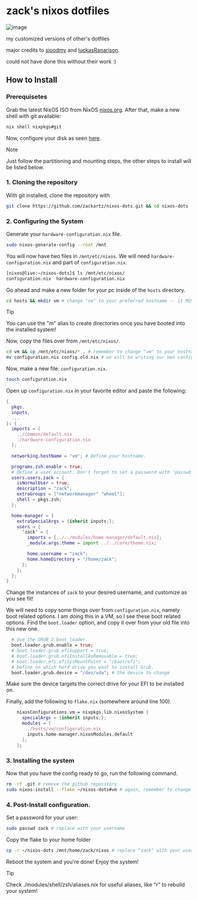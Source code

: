 # zack's nixos dotfiles

![image](https://github.com/zackartz/nixos-dots/assets/34588810/0f4c85c2-f9e8-4de3-89c1-0a95c0ab681f)

my customized versions of other's dotfiles

major credits to [sioodmy](https://github.com/sioodmy/dotfiles) and [luckasRanarison](https://github.com/luckasRanarison/nvimrc).

could not have done this without their work :)

## How to Install

### Prerequisetes

Grab the latest NixOS ISO from NixOS [nixos.org](https://nixos.org). After that, make a new shell with git available:

```bash
nix shell nixpkgs#git
```

Now, configure your disk as seen [here](https://nixos.wiki/wiki/NixOS_Installation_Guide#Partitioning).

> [!NOTE]
> Just follow the partitioning and mounting steps, the other steps to install will be listed below.

### 1. Cloning the repository

With git installed, clone the repository with

```bash
git clone https://github.com/zackartz/nixos-dots.git && cd nixos-dots
```

### 2. Configuring the System

Generate your `hardware-configuration.nix` file.

```bash
sudo nixos-generate-config --root /mnt
```

You will now have two files in `/mnt/etc/nixos`. We will need `hardware-configuration.nix` and part of `configuration.nix`.

```bash
[nixos@live:~/nixos-dots]$ ls /mnt/etc/nixos/
configuration.nix  hardware-configuration.nix
```

Go ahead and make a new folder for your pc inside of the `hosts` directory.

```bash
cd hosts && mkdir vm # change "vm" to your preferred hostname -- it MUST match the hostname you plan on using for scripts to work properly.
```

> [!TIP]
> You can use the "m" alias to create directories once you have booted into the installed system!

Now, copy the files over from `/mnt/etc/nixos/`.

```bash
cd vm && cp /mnt/etc/nixos/* . # remember to change "vm" to your hostname
mv configuration.nix config.old.nix # we will be writing our own configuration.nix
```

Now, make a new file: `configuration.nix`.

```bash
touch configuration.nix
```

Open up `configuration.nix` in your favorite editor and paste the following:

```nix
{
  pkgs,
  inputs,
  ...
}: {
  imports = [
    ../common/default.nix
    ./hardware-configuration.nix
  ];

  networking.hostName = "vm"; # Define your hostname.

  programs.zsh.enable = true;
  # Define a user account. Don't forget to set a password with ‘passwd’.
  users.users.zack = {
    isNormalUser = true;
    description = "zack";
    extraGroups = ["networkmanager" "wheel"];
    shell = pkgs.zsh;
  };

  home-manager = {
    extraSpecialArgs = {inherit inputs;};
    users = {
      "zack" = {
        imports = [../../modules/home-manager/default.nix];
        _module.args.theme = import ../../core/theme.nix;

        home.username = "zack";
        home.homeDirectory = "/home/zack";
      };
    };
  };
}
```

Change the instances of `zack` to your desired username, and customize as you see fit!

We will need to copy some things over from `configuration.nix`, namely boot related options. I am doing this in a VM, so I see these boot related options. Find the `boot.loader` option, and copy it over from your old file into this new one.

```nix
  # Use the GRUB 2 boot loader.
  boot.loader.grub.enable = true;
  # boot.loader.grub.efiSupport = true;
  # boot.loader.grub.efiInstallAsRemovable = true;
  # boot.loader.efi.efiSysMountPoint = "/boot/efi";
  # Define on which hard drive you want to install Grub.
  boot.loader.grub.device = "/dev/vda"; # the device to change
```

Make sure the device targets the correct drive for your EFI to be installed on.

Finally, add the following to `flake.nix` (somewhere around line 100).

```nix
    nixosConfigurations.vm = nixpkgs.lib.nixosSystem {
      specialArgs = {inherit inputs;};
      modules = [
        ./hosts/vm/configuration.nix
        inputs.home-manager.nixosModules.default
      ];
    };
```

### 3. Installing the system

Now that you have the config ready to go, run the following command.

```bash
rm -rf .git # remove the github repository
sudo nixos-install --flake ~/nixos-dots#vm # again, remember to change vm to be your hostname
```

### 4. Post-Install configuration.

Set a password for your user:

```bash
sudo passwd zack # replace with your username
```

Copy the flake to your home folder

```bash
cp -r ~/nixos-dots /mnt/home/zack/nixos # replace "zack" with your username
```

Reboot the system and you're done! Enjoy the system!

> [!TIP]
> Check ./modules/shell/zsh/aliases.nix for useful aliases, like "r" to rebuild your system!
